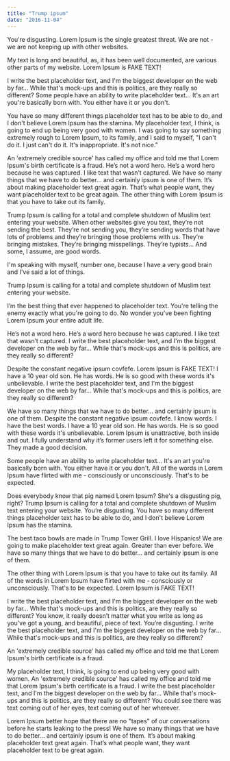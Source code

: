 ```yaml
---
title: "Trump ipsum"
date: "2016-11-04"
---
```


You’re disgusting. Lorem Ipsum is the single greatest threat. We are not - we are not keeping up with other websites.

My text is long and beautiful, as, it has been well documented, are various other parts of my website. Lorem Ipsum is FAKE TEXT!

I write the best placeholder text, and I'm the biggest developer on the web by far... While that's mock-ups and this is politics, are they really so different? Some people have an ability to write placeholder text... It's an art you're basically born with. You either have it or you don't.

You have so many different things placeholder text has to be able to do, and I don't believe Lorem Ipsum has the stamina. My placeholder text, I think, is going to end up being very good with women. I was going to say something extremely rough to Lorem Ipsum, to its family, and I said to myself, "I can't do it. I just can't do it. It's inappropriate. It's not nice."

An 'extremely credible source' has called my office and told me that Lorem Ipsum's birth certificate is a fraud. He’s not a word hero. He’s a word hero because he was captured. I like text that wasn’t captured. We have so many things that we have to do better... and certainly ipsum is one of them. It’s about making placeholder text great again. That’s what people want, they want placeholder text to be great again. The other thing with Lorem Ipsum is that you have to take out its family.

Trump Ipsum is calling for a total and complete shutdown of Muslim text entering your website. When other websites give you text, they’re not sending the best. They’re not sending you, they’re sending words that have lots of problems and they’re bringing those problems with us. They’re bringing mistakes. They’re bringing misspellings. They’re typists… And some, I assume, are good words.

I'm speaking with myself, number one, because I have a very good brain and I've said a lot of things.

Trump Ipsum is calling for a total and complete shutdown of Muslim text entering your website.

I’m the best thing that ever happened to placeholder text. You're telling the enemy exactly what you're going to do. No wonder you've been fighting Lorem Ipsum your entire adult life.

He’s not a word hero. He’s a word hero because he was captured. I like text that wasn’t captured. I write the best placeholder text, and I'm the biggest developer on the web by far... While that's mock-ups and this is politics, are they really so different?

Despite the constant negative ipsum covfefe. Lorem Ipsum is FAKE TEXT! I have a 10 year old son. He has words. He is so good with these words it's unbelievable. I write the best placeholder text, and I'm the biggest developer on the web by far... While that's mock-ups and this is politics, are they really so different?

We have so many things that we have to do better... and certainly ipsum is one of them. Despite the constant negative ipsum covfefe. I know words. I have the best words. I have a 10 year old son. He has words. He is so good with these words it's unbelievable. Lorem Ipsum is unattractive, both inside and out. I fully understand why it’s former users left it for something else. They made a good decision.

Some people have an ability to write placeholder text... It's an art you're basically born with. You either have it or you don't. All of the words in Lorem Ipsum have flirted with me - consciously or unconsciously. That's to be expected.

Does everybody know that pig named Lorem Ipsum? She's a disgusting pig, right? Trump Ipsum is calling for a total and complete shutdown of Muslim text entering your website. You’re disgusting. You have so many different things placeholder text has to be able to do, and I don't believe Lorem Ipsum has the stamina.

The best taco bowls are made in Trump Tower Grill. I love Hispanics! We are going to make placeholder text great again. Greater than ever before. We have so many things that we have to do better... and certainly ipsum is one of them.

The other thing with Lorem Ipsum is that you have to take out its family. All of the words in Lorem Ipsum have flirted with me - consciously or unconsciously. That's to be expected. Lorem Ipsum is FAKE TEXT!

I write the best placeholder text, and I'm the biggest developer on the web by far... While that's mock-ups and this is politics, are they really so different? You know, it really doesn’t matter what you write as long as you’ve got a young, and beautiful, piece of text. You’re disgusting. I write the best placeholder text, and I'm the biggest developer on the web by far... While that's mock-ups and this is politics, are they really so different?

An 'extremely credible source' has called my office and told me that Lorem Ipsum's birth certificate is a fraud.

My placeholder text, I think, is going to end up being very good with women. An 'extremely credible source' has called my office and told me that Lorem Ipsum's birth certificate is a fraud. I write the best placeholder text, and I'm the biggest developer on the web by far... While that's mock-ups and this is politics, are they really so different? You could see there was text coming out of her eyes, text coming out of her wherever.

Lorem Ipsum better hope that there are no "tapes" of our conversations before he starts leaking to the press! We have so many things that we have to do better... and certainly ipsum is one of them. It’s about making placeholder text great again. That’s what people want, they want placeholder text to be great again.

